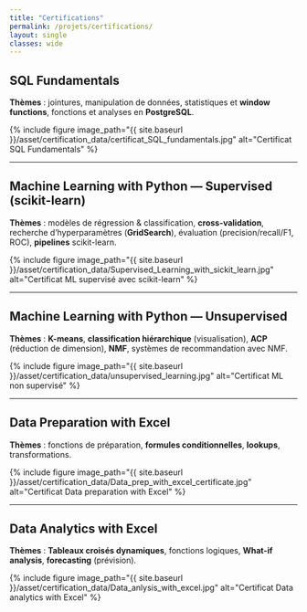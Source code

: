 ```yaml
---
title: "Certifications"
permalink: /projets/certifications/
layout: single
classes: wide
---
```


## SQL Fundamentals
**Thèmes** : jointures, manipulation de données, statistiques et **window functions**, fonctions et analyses en **PostgreSQL**.

{% include figure image_path="{{ site.baseurl }}/asset/certification_data/certificat_SQL_fundamentals.jpg" alt="Certificat SQL Fundamentals" %}

---

## Machine Learning with Python — Supervised (scikit-learn)
**Thèmes** : modèles de régression & classification, **cross-validation**, recherche d’hyperparamètres (**GridSearch**), évaluation (precision/recall/F1, ROC), **pipelines** scikit-learn.

{% include figure image_path="{{ site.baseurl }}/asset/certification_data/Supervised_Learning_with_sickit_learn.jpg" alt="Certificat ML supervisé avec scikit-learn" %}

---

## Machine Learning with Python — Unsupervised
**Thèmes** : **K-means**, **classification hiérarchique** (visualisation), **ACP** (réduction de dimension), **NMF**, systèmes de recommandation avec NMF.

{% include figure image_path="{{ site.baseurl }}/asset/certification_data/unsupervised_learning.jpg" alt="Certificat ML non supervisé" %}

---

## Data Preparation with Excel
**Thèmes** : fonctions de préparation, **formules conditionnelles**, **lookups**, transformations.

{% include figure image_path="{{ site.baseurl }}/asset/certification_data/Data_prep_with_excel_certificate.jpg" alt="Certificat Data preparation with Excel" %}

---

## Data Analytics with Excel
**Thèmes** : **Tableaux croisés dynamiques**, fonctions logiques, **What-if analysis**, **forecasting** (prévision).

{% include figure image_path="{{ site.baseurl }}/asset/certification_data/Data_anlysis_with_excel.jpg" alt="Certificat Data analytics with Excel" %}

